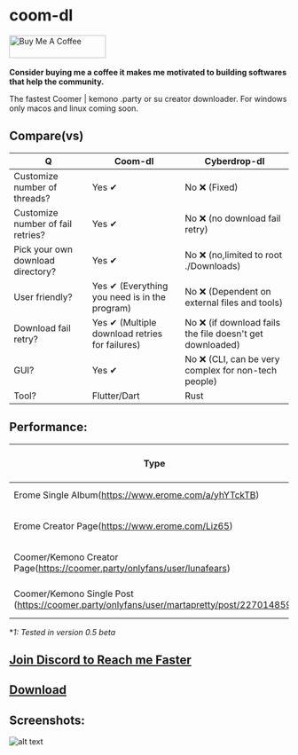# coom-dl
<a href="https://buymeacoffee.com/notfaad" target="_blank"><img src="https://cdn.buymeacoffee.com/buttons/default-orange.png" alt="Buy Me A Coffee" height="41" width="174"></a>
<br></br>
**Consider buying me a coffee it makes me motivated to building softwares that help the community.**

The fastest Coomer | kemono  .party or su creator downloader. 
For windows only macos and linux coming soon.

## Compare(vs)
| Q | Coom-dl | Cyberdrop-dl |
| --- | --- | --- |
| Customize number of threads?| Yes ✔ | No ❌ (Fixed) |
| Customize number of fail retries?| Yes ✔ | No ❌ (no download fail retry) |
| Pick your own download directory?| Yes ✔ | No ❌ (no,limited to root ./Downloads) |
| User friendly?| Yes ✔ (Everything you need is in the program) | No ❌ (Dependent on external files and tools) |
| Download fail retry?| Yes ✔ (Multiple download retries for failures) | No ❌ (if download fails the file doesn't get downloaded) |
| GUI?| Yes ✔ | No ❌ (CLI, can be very complex for non-tech people) |
|Tool? |Flutter/Dart|Rust|

## Performance:
| Type | Coom-dl Time(H:M:S) | Cyberdrop-dl Time(H:M:S)  |
| --- | --- | --- |
| Erome Single Album(https://www.erome.com/a/yhYTckTB)| 00:00:51s *1 | 00:01:02s |
| Erome Creator Page(https://www.erome.com/Liz65)| 00:00:41s *1 **(0 failed files)** |  00:02:38s **( 1 failed file)** |
| Coomer/Kemono Creator Page(https://coomer.party/onlyfans/user/lunafears)| 00:00:30s **(0 failed files)** *1 | 00:01:47s **( 8 failed files)** |
| Coomer/Kemono Single Post (https://coomer.party/onlyfans/user/martapretty/post/227014859)| 00:00:16s **(0 failed files)** *1 | 00:00:24s **( 0 failed files)** |

**1: Tested in version 0.5 beta*


## [Join Discord to Reach me Faster](https://discord.gg/HrctGNnrF4)
## [Download](https://github.com/notFaad/coom-dl/releases/tag/0.5)
## Screenshots:
![alt text](https://github.com/notFaad/coom-dl/blob/main/Screenshot%202023-08-21%20120825.png)
